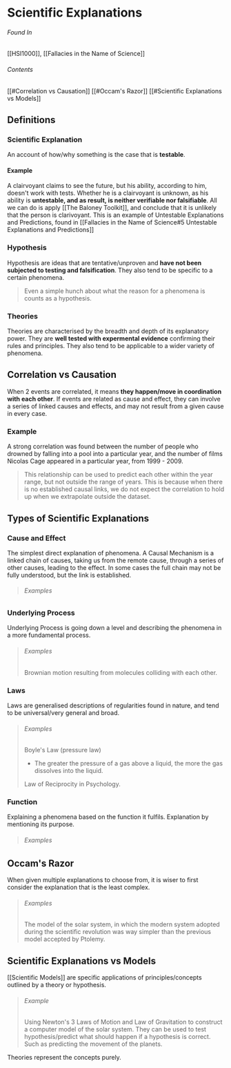 # Scientific Explanations
###### Found In
[[HSI1000]], [[Fallacies in the Name of Science]]
###### Contents
[[#Correlation vs Causation]]
[[#Occam's Razor]]
[[#Scientific Explanations vs Models]]
## Definitions
### Scientific Explanation
An account of how/why something is the case that is **testable**.
#### Example
A clairvoyant claims to see the future, but his ability, according to him, doesn't work with tests. Whether he is a clairvoyant is unknown, as his ability is **untestable, and as result, is neither verifiable nor falsifiable**. All we can do is apply [[The Baloney Toolkit]], and conclude that it is unlikely that the person is clarivoyant.
This is an example of Untestable Explanations and Predictions, found in [[Fallacies in the Name of Science#5 Untestable Explanations and Predictions]]
### Hypothesis
Hypothesis are ideas that are tentative/unproven and **have not been subjected to testing and falsification**. They also tend to be specific to a certain phenomena.
>Even a simple hunch about what the reason for a phenomena is counts as a hypothesis.
### Theories
Theories are characterised by the breadth and depth of its explanatory power. They are **well tested with expermental evidence** confirming their rules and principles. They also tend to be applicable to a wider variety of phenomena.
## Correlation vs Causation
When 2 events are correlated, it means **they happen/move in coordination with each other**. If events are related as cause and effect, they can involve a series of linked causes and effects, and may not result from a given cause in every case.
### Example
A strong correlation was found between the number of people who drowned by falling into a pool into a particular year, and the number of films Nicolas Cage appeared in a particular year, from 1999 - 2009.
>This relationship can be used to predict each other within the year range, but not outside the range of years. This is because when there is no established causal links, we do not expect the correlation to hold up when we extrapolate outside the dataset.
## Types of Scientific Explanations
### Cause and Effect
The simplest direct explanation of phenomena. A Causal Mechanism is a linked chain of causes, taking us from the remote cause, through a series of other causes, leading to the effect. In some cases the full chain may not be fully understood, but the link is established.
>###### Examples
>
### Underlying Process
Underlying Process is going down a level and describing the phenomena in a more fundamental process.
>###### Examples
>Brownian motion resulting from molecules colliding with each other.
### Laws
Laws are generalised descriptions of regularities found in nature, and tend to be universal/very general and broad. 
>###### Examples 
>Boyle's Law (pressure law)
>- The greater the pressure of a gas above a liquid, the more the gas dissolves into the liquid.
>
>Law of Reciprocity in Psychology.
### Function
Explaining a phenomena based on the function it fulfils. Explanation by mentioning its purpose.
>###### Examples

## Occam's Razor
When given multiple explanations to choose from, it is wiser to first consider the explanation that is the least complex.
>###### Examples
>The model of the solar system, in which the modern system adopted during the scientific revolution was way simpler than the previous model accepted by Ptolemy.
## Scientific Explanations vs Models
[[Scientific Models]] are specific applications of principles/concepts outlined by a theory or hypothesis. 
>###### Example
>Using Newton's 3 Laws of Motion and Law of Gravitation to construct a computer model of the solar system. They can be used to test hypothesis/predict what should happen if a hypothesis is correct. Such as predicting the movement of the planets.

Theories represent the concepts purely.